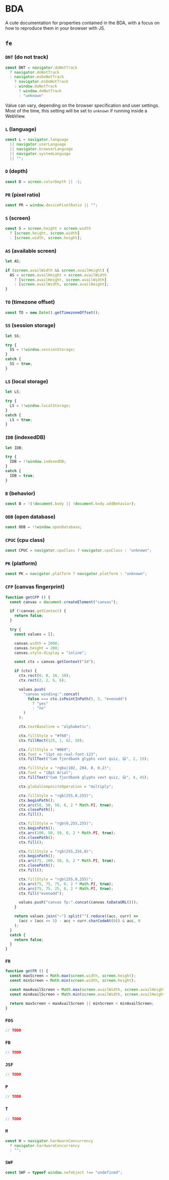 # BDA

A cute documentation for properties contained in the BDA, with a focus
on how to reproduce them in your browser with JS.

## `fe`

### `DNT` (do not track)

```javascript
const DNT = navigator.doNotTrack
  ? navigator.doNotTrack
  : navigator.msDoNotTrack
    ? navigator.msDoNotTrack
    : window.doNotTrack
      ? window.doNotTrack
      : "unknown"
```

Value can vary, depending on the browser specification and user settings.
Most of the time, this setting will be set to `unknown` if running inside a WebView.

### `L` (language)

```javascript
const L = navigator.language
  || navigator.userLanguage
  || navigator.browserLanguage
  || navigator.systemLanguage
  || "";
```

### `D` (depth)

```javascript
const D = screen.colorDepth || -1;
```

### `PR` (pixel ratio)

```javascript
const PR = window.devicePixelRatio || "";
```

### `S` (screen)

```javascript
const S = screen.height > screen.width
  ? [screen.height, screen.width]
  : [screen.width, screen.height];
```

### `AS` (available screen)

```javascript
let AS;

if (screen.availWidth && screen.availHeight) {
  AS = screen.availHeight > screen.availWidth
    ? [screen.availHeight, screen.availWidth]
    : [screen.availWidth, screen.availHeight];
}
```

### `TO` (timezone offset)

```javascript
const TO = new Date().getTimezoneOffset();
```

### `SS` (session storage)

```javascript
let SS;

try {
  SS = !!window.sessionStorage;
}
catch {
  SS = true;
}
```

### `LS` (local storage)

```javascript
let LS;

try {
  LS = !!window.localStorage;
}
catch {
  LS = true;
}
```

### `IDB` (indexedDB)

```javascript
let IDB;

try {
  IDB = !!window.indexedDB;
}
catch {
  IDB = true;
}
```

### `B` (behavior)

```javascript
const B = !(!document.body || !document.body.addBehavior);
```

### `ODB` (open database)

```javascript
const ODB = !!window.openDatabase;
```

### `CPUC` (cpu class)

```javascript
const CPUC = navigator.cpuClass ? navigator.cpuClass : "unknown";
```

### `PK` (platform)

```javascript
const PK = navigator.platform ? navigator.platform : "unknown";
```

### `CFP` (canvas fingerprint)

```javascript
function getCFP () {
  const canvas = document.createElement("canvas");

  if (!canvas.getContext) {
    return false;
  }

  try {
    const values = [];

    canvas.width = 2000;
    canvas.height = 200;
    canvas.style.display = "inline";

    const ctx = canvas.getContext("2d");

    if (ctx) {
      ctx.rect(0, 0, 10, 10);
      ctx.rect(2, 2, 6, 6);

      values.push(
        "canvas winding:".concat(
          false === ctx.isPointInPath(5, 5, "evenodd")
            ? "yes"
            : "no"
        )
      );

      ctx.textBaseline = "alphabetic";

      ctx.fillStyle = "#f60";
      ctx.fillRect(125, 1, 62, 20);

      ctx.fillStyle = "#069";
      ctx.font = "11pt no-real-font-123";
      ctx.fillText("Cwm fjordbank glyphs vext quiz, 😃", 2, 15);

      ctx.fillStyle = "rgba(102, 204, 0, 0.2)";
      ctx.font = "18pt Arial";
      ctx.fillText("Cwm fjordbank glyphs vext quiz, 😃", 4, 45);

      ctx.globalCompositeOperation = "multiply";

      ctx.fillStyle = "rgb(255,0,255)";
      ctx.beginPath();
      ctx.arc(50, 50, 50, 0, 2 * Math.PI, true);
      ctx.closePath();
      ctx.fill();

      ctx.fillStyle = "rgb(0,255,255)";
      ctx.beginPath();
      ctx.arc(100, 50, 50, 0, 2 * Math.PI, true);
      ctx.closePath();
      ctx.fill();

      ctx.fillStyle = "rgb(255,255,0)";
      ctx.beginPath();
      ctx.arc(75, 100, 50, 0, 2 * Math.PI, true);
      ctx.closePath();
      ctx.fill();

      ctx.fillStyle = "rgb(255,0,255)";
      ctx.arc(75, 75, 75, 0, 2 * Math.PI, true);
      ctx.arc(75, 75, 25, 0, 2 * Math.PI, true);
      ctx.fill("evenodd");

      values.push("canvas fp:".concat(canvas.toDataURL()));
    }

    return values.join("~").split("").reduce((acc, curr) =>
      (acc = (acc << 5) - acc + curr.charCodeAt(0)) & acc, 0
    );
  }
  catch {
    return false;
  }
}
```

### `FR`

```javascript
function getFR () {
  const maxScreen = Math.max(screen.width, screen.height);
  const minScreen = Math.min(screen.width, screen.height);

  const maxAvailScreen = Math.max(screen.availWidth, screen.availHeight);
  const minAvailScreen = Math.min(screen.availWidth, screen.availHeight);

  return maxScreen < maxAvailScreen || minScreen < minAvailScreen;
}
```

### `FOS`

```javascript
// TODO
```

### `FB`

```javascript
// TODO
```

### `JSF`

```javascript
// TODO
```

### `P`

```javascript
// TODO
```

### `T`

```javascript
// TODO
```

### `H`

```javascript
const H = navigator.hardwareConcurrency
  ? navigator.hardwareConcurrency
  : "";
```

### `SWF`

```javascript
const SWF = typeof window.swfobject !== "undefined";
```
